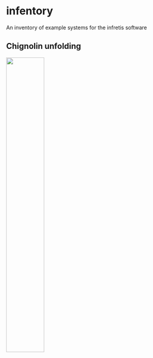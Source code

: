 # infentory
An inventory of example systems for the infretis software

## Chignolin unfolding
<p>
<img src="https://github.com/infretis/infentory/blob/chignolin/chignolin/movie.gif" width="45%" height="45%">
</p>
